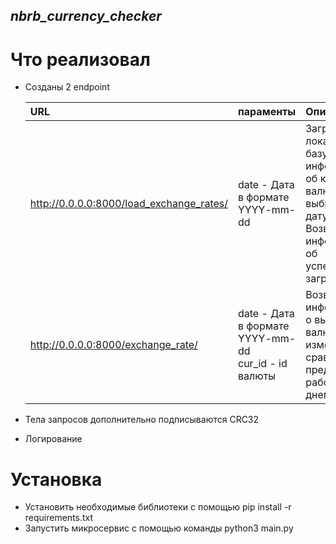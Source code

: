 ***nbrb_currency_checker***
-----------------------
# Что реализовал
- Созданы 2 endpoint 

  |URL| параменты                                               | Описание                                                                                                                  |
  |:---|:--------------------------------------------------------|:--------------------------------------------------------------------------------------------------------------------------|
  |http://0.0.0.0:8000/load_exchange_rates/ | date - Дата в формате YYYY-mm-dd                        | Загружает в локальную базу информацию об курсах валют за выбранную дату.<br/>Возвращает информацию об успешности загрузки |
  |http://0.0.0.0:8000/exchange_rate/| date - Дата в формате YYYY-mm-dd<br/>cur_id - id валюты | Возвращает информацию о выбранной валюте и ее изменение в сравнении в предыдущим рабочим днем/                            |

- Тела запросов дополнительно подписываются CRC32
- Логирование

# Установка
- Установить необходимые библиотеки с помощью pip install -r requirements.txt
- Запустить микросервис с помощью команды python3 main.py




  
